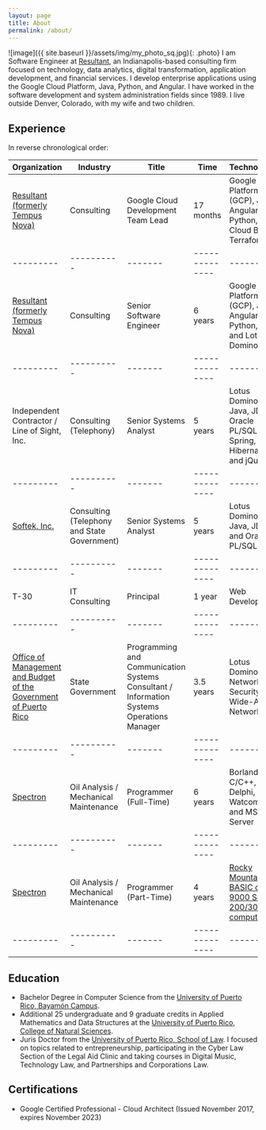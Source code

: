 ```yaml
---
layout: page
title: About
permalink: /about/
---
```

<style type="text/css"> .photo { border-radius: 50%; float: right; filter: grayscale(100%); margin-left: 30px; margin-top: 0} .photo:hover { filter: grayscale(0); } </style>
![image]({{ site.baseurl }}/assets/img/my_photo_sq.jpg){: .photo}
I am Software Engineer at [Resultant](http://resultant.com), an Indianapolis-based consulting firm focused on technology, data analytics, digital transformation, application development, and financial services.  I develop enterprise applications using the Google Cloud Platform, Java, Python, and Angular. I have worked in the software development and system administration fields since 1989. I live outside Denver, Colorado, with my wife and two children. 

## Experience

In reverse chronological order:

| Organization | Industry | Title | Time | Technologies |
|---------|----------|-------|--------------|-------|
| [Resultant (formerly Tempus Nova)](https://resultant.com) | Consulting | Google Cloud Development Team Lead | 17 months | Google Cloud Platform (GCP), Java, Angular, Python, Go, Cloud Build, Terraform |
|---------|----------|-------|--------------|-------|
| [Resultant (formerly Tempus Nova)](https://resultant.com) | Consulting | Senior Software Engineer | 6 years | Google Cloud Platform (GCP), Java, Angular, Python, Go, and Lotus Domino |
|---------|----------|-------|--------------|-------|
| Independent Contractor / Line of Sight, Inc. | Consulting (Telephony) | Senior Systems Analyst | 5 years | Lotus Domino, Java, JDBC, Oracle PL/SQL, Spring, Hibernate, and jQuery |
|---------|----------|-------|--------------|-------|
| [Softek, Inc.](https://softekpr.com/en/new-home-en/) | Consulting (Telephony and State Government) | Senior Systems Analyst | 5 years | Lotus Domino, Java, JDBC, and Oracle PL/SQL | 
|---------|----------|-------|--------------|-------|
| T-30 | IT Consulting | Principal | 1 year | Web Development | 
|---------|----------|-------|--------------|-------|
| [Office of Management and Budget of the Government of Puerto Rico](http://www.ogp.pr.gov) | State Government | Programming and Communication Systems Consultant / Information Systems Operations Manager | 3.5 years | Lotus Domino, Network Security, Wide-Area Networks |
|---------|----------|-------|--------------|-------|
| [Spectron](http://www.spectron-msim.com)|Oil Analysis / Mechanical Maintenance|Programmer (Full-Time)|6 years|Borland C/C++, Delphi, Watcom SQL, and MS SQL Server |
|---------|----------|-------|--------------|-------|
| [Spectron](http://www.spectron-msim.com)|Oil Analysis / Mechanical Maintenance|Programmer (Part-Time)|4 years|[Rocky Mountain BASIC on HP 9000 Series 200/300 computers](http://hpmemoryproject.org/technics/bench/3048/config_soft_01.htm) |
|---------|----------|-------|--------------|-------|

## Education

* Bachelor Degree in Computer Science from the [University of Puerto Rico, Bayamón Campus](https://www.uprb.edu).
* Additional 25 undergraduate and 9 graduate credits in Applied Mathematics and Data Structures at the [University of Puerto Rico, College of Natural Sciences](https://math.uprrp.edu).
* Juris Doctor from the [University of Puerto Rico, School of Law](http://derecho.uprrp.edu). I focused on topics related to entrepreneurship, participating in the Cyber Law Section of the Legal Aid Clinic and taking courses in Digital Music, Technology Law, and Partnerships and Corporations Law. 

## Certifications

* Google Certified Professional - Cloud Architect (Issued November 2017, expires November 2023)

